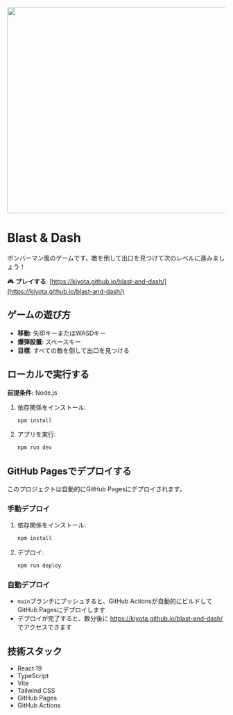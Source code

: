 <div align="center">
<img width="1200" height="475" alt="GHBanner" src="https://github.com/user-attachments/assets/0aa67016-6eaf-458a-adb2-6e31a0763ed6" />
</div>

# Blast & Dash

ボンバーマン風のゲームです。敵を倒して出口を見つけて次のレベルに進みましょう！

🎮 **プレイする**: [https://kiyota.github.io/blast-and-dash/](https://kiyota.github.io/blast-and-dash/)

## ゲームの遊び方

- **移動**: 矢印キーまたはWASDキー
- **爆弾設置**: スペースキー
- **目標**: すべての敵を倒して出口を見つける

## ローカルで実行する

**前提条件:** Node.js

1. 依存関係をインストール:
   ```bash
   npm install
   ```

2. アプリを実行:
   ```bash
   npm run dev
   ```

## GitHub Pagesでデプロイする

このプロジェクトは自動的にGitHub Pagesにデプロイされます。

### 手動デプロイ

1. 依存関係をインストール:
   ```bash
   npm install
   ```

2. デプロイ:
   ```bash
   npm run deploy
   ```

### 自動デプロイ

- `main`ブランチにプッシュすると、GitHub Actionsが自動的にビルドしてGitHub Pagesにデプロイします
- デプロイが完了すると、数分後に https://kiyota.github.io/blast-and-dash/ でアクセスできます

## 技術スタック

- React 19
- TypeScript
- Vite
- Tailwind CSS
- GitHub Pages
- GitHub Actions
